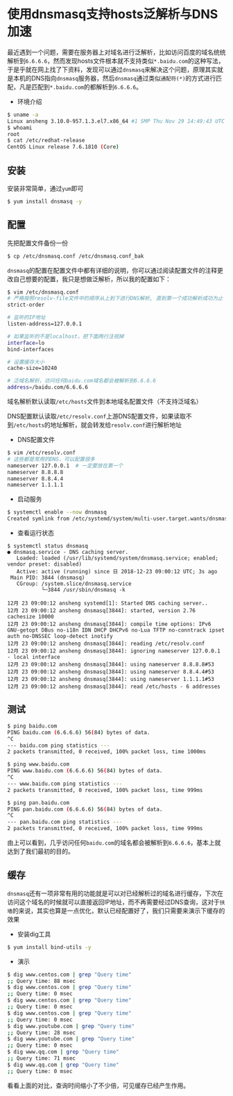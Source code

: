 # 使用dnsmasq支持hosts泛解析与DNS加速

最近遇到一个问题，需要在服务器上对域名进行泛解析，比如访问百度的域名统统解析到`6.6.6.6`，然而发现hosts文件根本就不支持类似`*.baidu.com`的这种写法，于是乎就在网上找了下资料，发现可以通过`dnsmasq`来解决这个问题，原理其实就是本机的DNS指向`dnsmasq`服务器，然后`dnsmasq`通过类似`通配符(*)`的方式进行匹配，凡是匹配到`*.baidu.com`的都解析到`6.6.6.6`。

- 环境介绍

```bash
$ uname -a
Linux ansheng 3.10.0-957.1.3.el7.x86_64 #1 SMP Thu Nov 29 14:49:43 UTC 2018 x86_64 x86_64 x86_64 GNU/Linux
$ whoami
root
$ cat /etc/redhat-release
CentOS Linux release 7.6.1810 (Core)
```

## 安装

安装非常简单，通过`yum`即可

```bash
$ yum install dnsmasq -y
```

## 配置

先把配置文件备份一份

```bash
$ cp /etc/dnsmasq.conf /etc/dnsmasq.conf_bak
```

`dnsmasq`的配置在配置文件中都有详细的说明，你可以通过阅读配置文件的注释更改自己想要的配置，我只是想做泛解析，所以我的配置如下：

```bash
$ vim /etc/dnsmasq.conf
# 严格按照resolv-file文件中的顺序从上到下进行DNS解析, 直到第一个成功解析成功为止
strict-order

# 监听的IP地址
listen-address=127.0.0.1

# 如果监听的不是localhost，把下面两行注视掉
interface=lo
bind-interfaces

# 设置缓存大小
cache-size=10240

# 泛域名解析，访问任何baidu.com域名都会被解析到6.6.6.6
address=/baidu.com/6.6.6.6
```

域名解析默认读取`/etc/hosts`文件到本地域名配置文件（不支持泛域名）

DNS配置默认读取`/etc/resolv.conf`上游DNS配置文件，如果读取不到`/etc/hosts`的地址解析，就会转发给`resolv.conf`进行解析地址

- DNS配置文件

```bash
$ vim /etc/resolv.conf
# 这些都是常用的DNS，可以配置很多
nameserver 127.0.0.1  # 一定要放在第一个
nameserver 8.8.8.8
nameserver 8.8.4.4
nameserver 1.1.1.1
```

- 启动服务

```bash
$ systemctl enable --now dnsmasq
Created symlink from /etc/systemd/system/multi-user.target.wants/dnsmasq.service to /usr/lib/systemd/system/dnsmasq.service.
```

- 查看运行状态

```
$ systemctl status dnsmasq
● dnsmasq.service - DNS caching server.
   Loaded: loaded (/usr/lib/systemd/system/dnsmasq.service; enabled; vendor preset: disabled)
   Active: active (running) since 日 2018-12-23 09:00:12 UTC; 3s ago
 Main PID: 3844 (dnsmasq)
   CGroup: /system.slice/dnsmasq.service
           └─3844 /usr/sbin/dnsmasq -k

12月 23 09:00:12 ansheng systemd[1]: Started DNS caching server..
12月 23 09:00:12 ansheng dnsmasq[3844]: started, version 2.76 cachesize 10000
12月 23 09:00:12 ansheng dnsmasq[3844]: compile time options: IPv6 GNU-getopt DBus no-i18n IDN DHCP DHCPv6 no-Lua TFTP no-conntrack ipset auth no-DNSSEC loop-detect inotify
12月 23 09:00:12 ansheng dnsmasq[3844]: reading /etc/resolv.conf
12月 23 09:00:12 ansheng dnsmasq[3844]: ignoring nameserver 127.0.0.1 - local interface
12月 23 09:00:12 ansheng dnsmasq[3844]: using nameserver 8.8.8.8#53
12月 23 09:00:12 ansheng dnsmasq[3844]: using nameserver 8.8.4.4#53
12月 23 09:00:12 ansheng dnsmasq[3844]: using nameserver 1.1.1.1#53
12月 23 09:00:12 ansheng dnsmasq[3844]: read /etc/hosts - 6 addresses
```

## 测试

```bash
$ ping baidu.com
PING baidu.com (6.6.6.6) 56(84) bytes of data.
^C
--- baidu.com ping statistics ---
2 packets transmitted, 0 received, 100% packet loss, time 1000ms

$ ping www.baidu.com
PING www.baidu.com (6.6.6.6) 56(84) bytes of data.
^C
--- www.baidu.com ping statistics ---
2 packets transmitted, 0 received, 100% packet loss, time 999ms

$ ping pan.baidu.com
PING pan.baidu.com (6.6.6.6) 56(84) bytes of data.
^C
--- pan.baidu.com ping statistics ---
2 packets transmitted, 0 received, 100% packet loss, time 999ms
```

由上可以看到，几乎访问任何`baidu.com`的域名都会被解析到`6.6.6.6`，基本上就达到了我们最初的目的。

## 缓存

`dnsmasq`还有一项非常有用的功能就是可以对已经解析过的域名进行缓存，下次在访问这个域名的时候就可以直接返回IP地址，而不再需要经过DNS查询，这对于`扶墙`的来说，其实也算是一点优化，默认已经配置好了，我们只需要来演示下缓存的效果

- 安装dig工具

```bash
$ yum install bind-utils -y
```

- 演示

```bash
$ dig www.centos.com | grep "Query time"
;; Query time: 88 msec
$ dig www.centos.com | grep "Query time"
;; Query time: 0 msec
$ dig www.centos.com | grep "Query time"
;; Query time: 0 msec
$ dig www.centos.com | grep "Query time"
;; Query time: 0 msec
$ dig www.youtube.com | grep "Query time"
;; Query time: 28 msec
$ dig www.youtube.com | grep "Query time"
;; Query time: 0 msec
$ dig www.qq.com | grep "Query time"
;; Query time: 71 msec
$ dig www.qq.com | grep "Query time"
;; Query time: 0 msec
```

看看上面的对比，查询时间缩小了不少倍，可见缓存已经产生作用。
